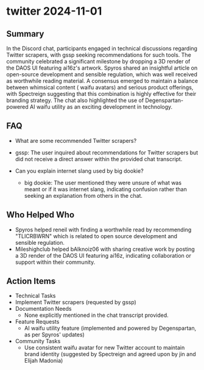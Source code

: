 # twitter 2024-11-01

## Summary

In the Discord chat, participants engaged in technical discussions regarding Twitter scrapers, with gssp seeking
recommendations for such tools. The community celebrated a significant milestone by dropping a 3D render of the DAOS UI
featuring ai16z's artwork. Spyros shared an insightful article on open-source development and sensible regulation, which
was well received as worthwhile reading material. A consensus emerged to maintain a balance between whimsical content (
waifu avatars) and serious product offerings, with Spectreign suggesting that this combination is highly effective for
their branding strategy. The chat also highlighted the use of Degenspartan-powered AI waifu utility as an exciting
development in technology.

## FAQ

- What are some recommended Twitter scrapers?
- gssp: The user inquired about recommendations for Twitter scrapers but did not receive a direct answer within the
  provided chat transcript.

- Can you explain internet slang used by big dookie?
    - big dookie: The user mentioned they were unsure of what was meant or if it was internet slang, indicating
      confusion rather than seeking an explanation from others in the chat.

## Who Helped Who

- Spyros helped reneil with finding a worthwhile read by recommending "TLICRBWRN" which is related to open source
  development and sensible regulation.
- Mileshighclub helped bAIknoiz06 with sharing creative work by posting a 3D render of the DAOS UI featuring ai16z, indicating collaboration or support within their community.

## Action Items

- Technical Tasks
- Implement Twitter scrapers (requested by gssp)
- Documentation Needs
    - None explicitly mentioned in the chat transcript provided.
- Feature Requests
    - AI waifu utility feature (implemented and powered by Degenspartan, as per Spyros' updates)
- Community Tasks
    - Use consistent waifu avatar for new Twitter account to maintain brand identity (suggested by Spectreign and agreed
      upon by jin and Elijah Madonia)
